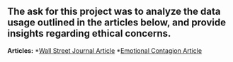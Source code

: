 ## The ask for this project was to analyze the data usage outlined in the articles below, and provide insights regarding ethical concerns.

**Articles:**
*[Wall Street Journal Article](https://www.wsj.com/articles/facebook-algorithm-change-zuckerberg-11631654215)
*[Emotional Contagion Article](https://www.pnas.org/doi/10.1073/pnas.1320040111)